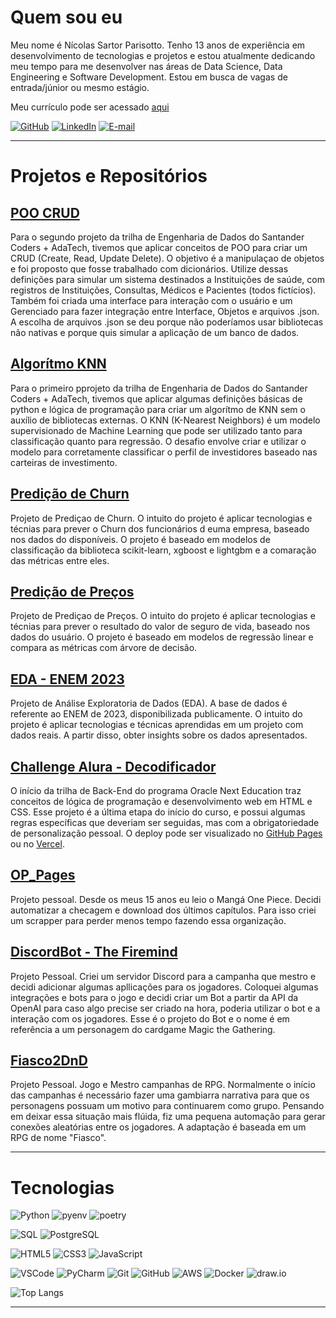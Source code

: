 # Quem sou eu

Meu nome é Nícolas Sartor Parisotto. Tenho 13 anos de experiência em desenvolvimento de tecnologias e projetos e estou atualmente dedicando meu tempo para me desenvolver nas áreas de Data Science, Data Engineering e Software Development. Estou em busca de vagas de entrada/júnior ou mesmo estágio.

Meu currículo pode ser acessado <a href="https://portfolio-curriculo-five.vercel.app/">aqui</a>

[![GitHub](https://img.shields.io/badge/GitHub-000?style=border_radius&logo=Github&logoColor=blue)](https://github.com/NicolasSP90)
[![LinkedIn](https://img.shields.io/badge/LinkedIn-000?style=border_radius&logo=linkedin&logoColor=blue)](https://www.linkedin.com/in/nicolasparisotto/)
[![E-mail](https://img.shields.io/badge/-Email-000?style=border_radius&logo=microsoft-outlook&logoColor=blue)](mailto:nicolassp90@hotmail.com)

---

# Projetos e Repositórios

## [POO CRUD](https://github.com/NicolasSP90/POO_CRUD_SantanderCoders2024)
Para o segundo projeto da trilha de Engenharia de Dados do Santander Coders + AdaTech, tivemos que aplicar conceitos de POO para criar um CRUD (Create, Read, Update Delete). O objetivo é a manipulaçao de objetos e foi proposto que fosse trabalhado com dicionários. Utilize dessas definições para simular um sistema destinados a Instituições de saúde, com registros de Instituições, Consultas, Médicos e Pacientes (todos fictícios). Também foi criada uma interface para interação com o usuário e um Gerenciado para fazer integração entre Interface, Objetos e arquivos .json. A escolha de arquivos .json se deu porque não poderíamos usar bibliotecas não nativas e porque quis simular a aplicação de um banco de dados.

## [Algorítmo KNN](https://github.com/NicolasSP90/KNN_SantanderCoders2024)
Para o primeiro pprojeto da trilha de Engenharia de Dados do Santander Coders + AdaTech, tivemos que aplicar algumas definições básicas de python e lógica de programação para criar um algorítmo de KNN sem o auxílio de bibliotecas externas. O KNN (K-Nearest Neighbors) é um modelo supervisionado de Machine Learning que pode ser utilizado tanto para classificação quanto para regressão. O desafio envolve criar e utilizar o modelo para corretamente classificar o perfil de investidores baseado nas carteiras de investimento.

## [Predição de Churn](https://github.com/NicolasSP90/Predicao_Churn)
Projeto de Prediçao de Churn. O intuito do projeto é aplicar tecnologias e técnias para prever o Churn dos funcionários d euma empresa, baseado nos dados do disponíveis. O projeto é baseado em modelos de classificação da biblioteca scikit-learn, xgboost e lightgbm e a comaração das métricas entre eles.

## [Predição de Preços](https://github.com/NicolasSP90/Predicao_Precos)
Projeto de Prediçao de Preços. O intuito do projeto é aplicar tecnologias e técnias para prever o resultado do valor de seguro de vida, baseado nos dados do usuário. O projeto é baseado em modelos de regressão linear e compara as métricas com árvore de decisão.

## [EDA - ENEM 2023](https://github.com/NicolasSP90/EDA_ENEM2023)
Projeto de Análise Exploratoria de Dados (EDA). A base de dados é referente ao ENEM de 2023, disponibilizada publicamente. O intuito do projeto é aplicar tecnologias e técnicas aprendidas em um projeto com dados reais. A partir disso, obter insights sobre os dados apresentados. 

## [Challenge Alura - Decodificador](https://github.com/NicolasSP90/ChallengeDecodificador)
O início da trilha de Back-End do programa Oracle Next Education traz conceitos de lógica de programação e desenvolvimento web em HTML e CSS. Esse projeto é a última etapa do início do curso, e possui algumas regras específicas que deveriam ser seguidas, mas com a obrigatoriedade de personalização pessoal. O deploy pode ser visualizado no <a href="https://nicolassp90.github.io/ChallengeDecodificador/">GitHub Pages</a> ou no <a href="https://alura-challenge-decodificador-seven.vercel.app/">Vercel</a>.

## [OP_Pages](https://github.com/NicolasSP90/OP_Pages)
Projeto pessoal. Desde os meus 15 anos eu leio o Mangá One Piece. Decidi automatizar a checagem e download dos últimos capítulos. Para isso criei um scrapper para perder menos tempo fazendo essa organização.

## [DiscordBot - The Firemind](https://github.com/NicolasSP90/DiscordBot---The-Firemind)
Projeto Pessoal. Criei um servidor Discord para a campanha que mestro e decidi adicionar algumas apllicações para os jogadores. Coloquei algumas integrações e bots para o jogo e decidi criar um Bot a partir da API da OpenAI para caso algo precise ser criado na hora, poderia utilizar o bot e a interação com os jogadores. Esse é o projeto do Bot e o nome é em referência a um personagem do cardgame Magic the Gathering.

## [Fiasco2DnD](https://github.com/NicolasSP90/Fiasco2DnD)
Projeto Pessoal. Jogo e Mestro campanhas de RPG. Normalmente o início das campanhas é necessário fazer uma gambiarra narrativa para que os personagens possuam um motivo para continuarem como grupo. Pensando em deixar essa situação mais flúida, fiz uma pequena automação para gerar conexões aleatórias entre os jogadores. A adaptação é baseada em um RPG de nome "Fiasco".

---

# Tecnologias

![Python](https://img.shields.io/badge/Python-000?style=border_radius&logo=python&logoColor=blue)
![pyenv](https://img.shields.io/badge/pyenv-000?style=border_radius)
![poetry](https://img.shields.io/badge/poetry-000?style=border_radius)

![SQL](https://img.shields.io/badge/SQL-000?style=border_radius&logo=sql)
![PostgreSQL](https://img.shields.io/badge/PostgreSQL-000?style=border_radius&logo=postgresql&logoColor=blue) 

![HTML5](https://img.shields.io/badge/HTML5-black?style=borde_radius&logo=html5&logoColor=blue) 
![CSS3](https://img.shields.io/badge/CSS3-black?style=borde_radius&logo=css3&logoColor=blue)
![JavaScript](https://img.shields.io/badge/JavaScript-black?style=border_radius&logo=javascript&logoColor=blue)

![VSCode](https://img.shields.io/badge/VSCode-black?style=border_radius)
![PyCharm](https://img.shields.io/badge/PyCharm-black?style=border_radius)
![Git](https://img.shields.io/badge/Git-black?style=border_radius&logo=git&logoColor=blue)
![GitHub](https://img.shields.io/badge/GitHub-black?style=border_radius&logo=github&logoColor=blue)
![AWS](https://img.shields.io/badge/AWS-black?style=border_radius&logo=amazon-aws&logoColor=blue)
![Docker](https://img.shields.io/badge/docker-000?style=border_radius&logo=docker&logoColor=blue)
![draw.io](https://img.shields.io/badge/draw.io-000?styleborder_radius&logo=diagrams&logoColor=blue)

![Top Langs](https://github-readme-stats.vercel.app/api/top-langs/?username=NicolasSP90&layout=compact&theme=github_dark)

---